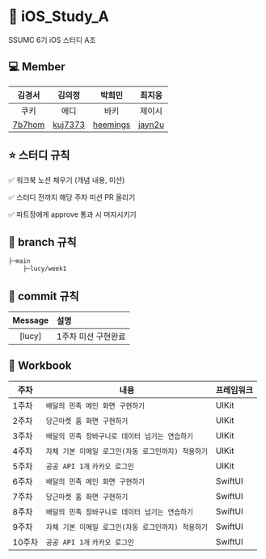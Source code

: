 # 🍎 iOS_Study_A
SSUMC 6기 iOS 스터디 A조
## 💻 Member
| 김경서 | 김의정 | 박희민 | 최지웅 |
| :---------:|:----------:|:----------:|:----------:|
| 쿠키 | 에디 | 바키 | 제이시 |
| [7b7hom](https://github.com/7b7hom) |[kuj7373](https://github.com/kuj7373) | [heemings](https://github.com/heemings) | [jayn2u](https://github.com/jayn2u) |

## ⭐️ 스터디 규칙
✅  워크북 노션 채우기 (개념 내용, 미션)

✅  스터디 전까지 해당 주차 미션 PR 올리기

✅  파트장에게 approve 통과 시 머지시키기


## 🌳 branch 규칙
```bash
├─main
    ├─lucy/week1
```

## 🔖 commit 규칙
| Message  | 설명                                              |
| :------: | :------------------------------------------------ |
|   [lucy]   | 1주차 미션 구현완료                                  |

## 📖 Workbook
| 주차 | 내용 |  프레임워크  | 
| --- | --- | --- |
| 1주차 | `배달의 민족 메인 화면 구현하기` |  UIKit |
| 2주차 | `당근마켓 홈 화면 구현하기` |  UIKit |
| 3주차 | `배달의 민족 장바구니로 데이터 넘기는 연습하기` |  UIKit |
| 4주차 | `자체 기본 이메일 로그인(자동 로그인까지) 적용하기` |  UIKit |
| 5주차 | `공공 API 1개` `카카오 로그인`|  UIKit |
| 6주차 | `배달의 민족 메인 화면 구현하기` |  SwiftUI |
| 7주차 | `당근마켓 홈 화면 구현하기` |  SwiftUI |
| 8주차 | `배달의 민족 장바구니로 데이터 넘기는 연습하기` |  SwiftUI |
| 9주차 | `자체 기본 이메일 로그인(자동 로그인까지) 적용하기` |  SwiftUI |
| 10주차 | `공공 API 1개` `카카오 로그인`|  SwiftUI |
